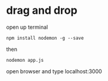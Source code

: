 # drag and drop

open up terminal
```
npm install nodemon -g --save
```
then
```
nodemon app.js
```

open browser and type localhost:3000

